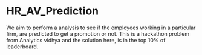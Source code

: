 # HR_AV_Prediction
We aim to perform a analysis to see if the employees working in a particular firm, are predicted to get a promotion or not.
This is a hackathon problem from Analytics vidhya and the solution here, is in the top 10% of leaderboard.

